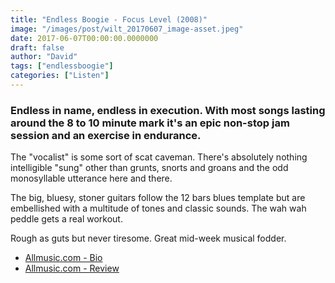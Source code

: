 ```yaml
---
title: "Endless Boogie - Focus Level (2008)"
image: "/images/post/wilt_20170607_image-asset.jpeg"
date: 2017-06-07T00:00:00.0000000
draft: false
author: "David"
tags: ["endlessboogie"]
categories: ["Listen"]
---
```

### Endless in name, endless in execution. With most songs lasting around the 8 to 10 minute mark it's an epic non-stop jam session and an exercise in endurance.

 The "vocalist" is some sort of scat caveman. There's absolutely nothing intelligible "sung" other than grunts, snorts and groans and the odd monosyllable utterance here and there. 

 The big, bluesy, stoner guitars follow the 12 bars blues template but are embellished with a multitude of tones and classic sounds. The wah wah peddle gets a real workout.

 Rough as guts but never tiresome. Great mid-week musical fodder.

-  [Allmusic.com - Bio](http://www.allmusic.com/artist/endless-boogie-mn0000996802/biography)
-  [Allmusic.com - Review](http://www.allmusic.com/album/focus-level-mw0000787461)